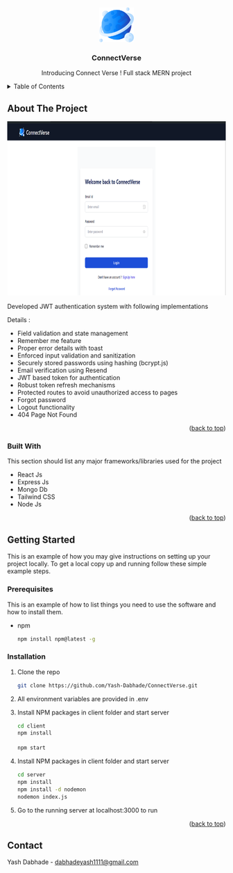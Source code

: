 
<a id="readme-top"></a>


<!-- PROJECT LOGO -->
<br />
<div align="center">
  <a href="https://github.com/othneildrew/Best-README-Template">
    <img src="client/public/assets/logo.png" alt="Logo" width="80" height="80">
  </a>

  <h3 align="center">ConnectVerse</h3>

  <p align="center">
    Introducing Connect Verse ! Full stack MERN project
  </p>
</div>



<!-- TABLE OF CONTENTS -->
<details>
  <summary>Table of Contents</summary>
  <ol>
    <li>
      <a href="#about-the-project">About The Project</a>
      <ul>
        <li><a href="#built-with">Built With</a></li>
      </ul>
    </li>
    <li>
      <a href="#getting-started">Getting Started</a>
      <ul>
        <li><a href="#prerequisites">Prerequisites</a></li>
        <li><a href="#installation">Installation</a></li>
      </ul>
    </li>
    <li><a href="#contact">Contact</a></li>
  </ol>
</details>



<!-- ABOUT THE PROJECT -->
## About The Project

<img src="client/public/assets/ss.png" alt="Logo" width="1200" height="400">

Developed JWT authentication system with following implementations

Details :
* Field validation and state management
* Remember me feature
* Proper error details with toast
* Enforced input validation and sanitization
* Securely stored passwords using hashing (bcrypt.js)
* Email verification using Resend
* JWT based token for authentication
* Robust token refresh mechanisms
* Protected routes to avoid unauthorized access to pages
* Forgot password
* Logout functionality
* 404 Page Not Found

  

<p align="right">(<a href="#readme-top">back to top</a>)</p>



### Built With

This section should list any major frameworks/libraries used for the project

* React Js
* Express Js
* Mongo Db
* Tailwind CSS
* Node Js

<p align="right">(<a href="#readme-top">back to top</a>)</p>



<!-- GETTING STARTED -->
## Getting Started

This is an example of how you may give instructions on setting up your project locally.
To get a local copy up and running follow these simple example steps.

### Prerequisites

This is an example of how to list things you need to use the software and how to install them.
* npm
  ```sh
  npm install npm@latest -g
  ```


### Installation
1. Clone the repo
   ```sh
   git clone https://github.com/Yash-Dabhade/ConnectVerse.git
   ```
2. All environment variables are provided in .env
3. Install NPM packages in client folder and start server
   ```sh
   cd client
   npm install

   npm start
   ```
3. Install NPM packages in client folder and start server
   ```sh
   cd server
   npm install
   npm install -d nodemon
   nodemon index.js
   ```
   
5. Go to the running server at localhost:3000 to run

<p align="right">(<a href="#readme-top">back to top</a>)</p>


<!-- CONTACT -->
## Contact

Yash Dabhade - dabhadeyash1111@gmail.com

